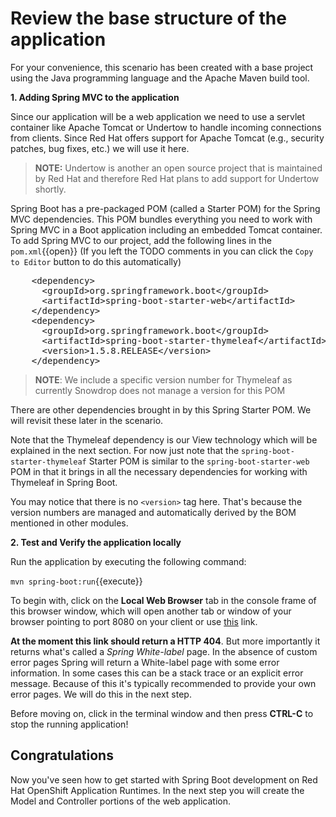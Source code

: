 # Review the base structure of the application

For your convenience, this scenario has been created with a base project using the Java programming language and the Apache Maven build tool. 

**1. Adding Spring MVC to the application**

Since our application will be a web application we need to use a servlet container like Apache Tomcat or Undertow to handle incoming connections from clients. Since Red Hat offers support for Apache Tomcat (e.g., security patches, bug fixes, etc.) we will use it here. 

>**NOTE:** Undertow is another an open source project that is maintained by Red Hat and therefore Red Hat plans to add support for Undertow shortly.

Spring Boot has a pre-packaged POM (called a Starter POM) for the Spring MVC dependencies. This POM bundles everything you need to work with Spring MVC in a Boot application including an embedded Tomcat container. To add Spring MVC to our project, add the following lines in the ``pom.xml``{{open}} (If you left the TODO comments in you can click the `Copy to Editor` button to do this automatically)

<pre class="file" data-filename="pom.xml" data-target="insert" data-marker="<!-- TODO: Add web dependencies here -->">
    &lt;dependency&gt;
      &lt;groupId&gt;org.springframework.boot&lt;/groupId&gt;
      &lt;artifactId&gt;spring-boot-starter-web&lt;/artifactId&gt;
    &lt;/dependency&gt;
    &lt;dependency&gt;
      &lt;groupId&gt;org.springframework.boot&lt;/groupId&gt;
      &lt;artifactId&gt;spring-boot-starter-thymeleaf&lt;/artifactId&gt;
      &lt;version&gt;1.5.8.RELEASE&lt;/version&gt;
    &lt;/dependency&gt;
</pre>

>**NOTE**: We include a specific version number for Thymeleaf as currently Snowdrop does not manage a version for this POM

There are other dependencies brought in by this Spring Starter POM. We will revisit these later in the scenario.

Note that the Thymeleaf dependency is our View technology which will be explained in the next section. For now just note that the `spring-boot-starter-thymeleaf` Starter POM is similar to the `spring-boot-starter-web` POM in that it brings in all the necessary dependencies for working with Thymeleaf in Spring Boot.

You may notice that there is no `<version>` tag here. That's because the version numbers are managed and automatically derived by the BOM mentioned in other modules. 

**2. Test and Verify the application locally**


Run the application by executing the following command:

``mvn spring-boot:run``{{execute}}

To begin with, click on the **Local Web Browser** tab in the console frame of this browser window, which will open another tab or window of your browser pointing to port 8080 on your client or use [this](https://[[HOST_SUBDOMAIN]]-8080-[[KATACODA_HOST]].environments.katacoda.com/) link.

**At the moment this link should return a HTTP 404**. But more importantly it returns what's called a *Spring White-label* page. In the absence of custom error pages Spring will return a White-label page with some error information. In some cases this can be a stack trace or an explicit error message. Because of this it's typically recommended to provide your own error pages. We will do this in the next step.

Before moving on, click in the terminal window and then press **CTRL-C** to stop the running application!

## Congratulations

Now you've seen how to get started with Spring Boot development on Red Hat OpenShift Application Runtimes. In the next step you will create the Model and Controller portions of the web application.
